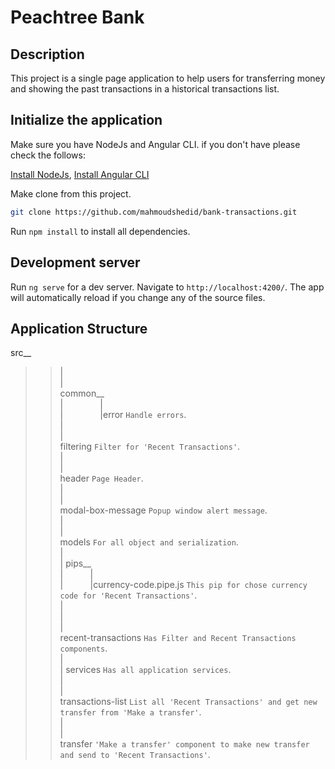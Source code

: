 # Peachtree Bank

## Description

This project is a single page application to help users for transferring money and showing the past transactions in a historical transactions list.

## Initialize the application

Make sure you have NodeJs and Angular CLI. if you don't have please check the follows:

[Install NodeJs](https://nodejs.org/en/download/), [Install Angular CLI](https://cli.angular.io/)

Make clone from this project.

```bash
git clone https://github.com/mahmoudshedid/bank-transactions.git
```

Run `npm install` to install all dependencies.

## Development server

Run `ng serve` for a dev server. Navigate to `http://localhost:4200/`. The app will automatically reload if you change any of the source files.

## Application Structure

src__<br />
>>|<br />
>>|<br />
>>common__<br />
>>|&nbsp;&nbsp;&nbsp;&nbsp;&nbsp;&nbsp;&nbsp;&nbsp;&nbsp;&nbsp;&nbsp;&nbsp;&nbsp;&nbsp;&nbsp;|<br />
>>|&nbsp;&nbsp;&nbsp;&nbsp;&nbsp;&nbsp;&nbsp;&nbsp;&nbsp;&nbsp;&nbsp;&nbsp;&nbsp;&nbsp;&nbsp;|error  `Handle errors`.<br />
>>|<br />
>>|<br />
>>filtering `Filter for 'Recent Transactions'`.<br />
>>|<br />
>>|<br />
>>header `Page Header`.<br />
>>|<br />
>>|<br />
>>modal-box-message `Popup window alert message`.<br />
>>|<br />
>>|<br />
>>models `For all object and serialization`.<br />
>>|<br />
>>|
>>pips__<br />
>>|&nbsp;&nbsp;&nbsp;&nbsp;&nbsp;&nbsp;&nbsp;&nbsp;&nbsp;&nbsp;&nbsp;|<br />
>>|&nbsp;&nbsp;&nbsp;&nbsp;&nbsp;&nbsp;&nbsp;&nbsp;&nbsp;&nbsp;&nbsp;|currency-code.pipe.js `This pip for chose currency code for 'Recent Transactions'`.<br />
>>|<br />
>>|<br />
>>|<br />
>>recent-transactions `Has Filter and Recent Transactions components`.<br />
>>|<br />
>>|
>>services `Has all application services`.<br />
>>|<br />
>>|<br />
>>transactions-list `List all 'Recent Transactions' and get new transfer from 'Make a transfer'`.<br />
>>|<br />
>>|<br />
>>transfer `'Make a transfer' component to make new transfer and send to 'Recent Transactions'`.<br />